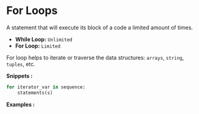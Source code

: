 # **For Loops**
A statement that will execute its block of a code a limited amount of times.

* **While Loop:** `Unlimited`
* **For Loop:** `Limited`

For loop helps to iterate or traverse the data structures: `arrays`, `string`, `tuples`, etc.

**Snippets :**

```py
for iterator_var in sequence:
    statements(s)
```

**Examples :**
